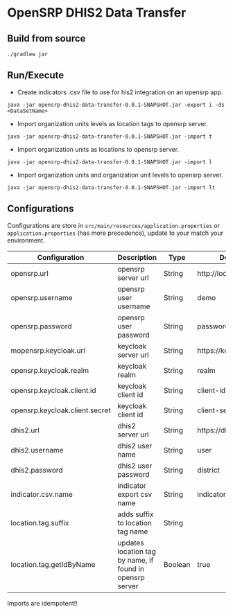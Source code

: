 # OpenSRP DHIS2 Data Transfer

## Build from source
```shell
./gradlew jar
```

## Run/Execute

- Create indicators .csv file to use for his2 integration on an opensrp app.
```shell
java -jar opensrp-dhis2-data-transfer-0.0.1-SNAPSHOT.jar -export i -ds <DataSetName>
```
- Import organization units levels as location tags to opensrp server.
```shell
java -jar opensrp-dhis2-data-transfer-0.0.1-SNAPSHOT.jar -import t
```
- Import organization units as locations to opensrp server.
```shell
java -jar opensrp-dhis2-data-transfer-0.0.1-SNAPSHOT.jar -import l
```
- Import organization units and organization unit levels to opensrp server.
```shell
java -jar opensrp-dhis2-data-transfer-0.0.1-SNAPSHOT.jar -import lt
```

## Configurations
Configurations are store in `src/main/resources/application.properties` or `application.properties` (has more precedence), update to your match your environment.

| Configuration                  | Description                                              | Type    | Default               |
|--------------------------------|----------------------------------------------------------|---------|-----------------------|
| opensrp.url                    | opensrp server url                                       | String  | http://localhost:8080 |
| opensrp.username               | opensrp user username                                    | String  | demo                  |
| opensrp.password               | opensrp user password                                    | String  | password              |
| mopensrp.keycloak.url          | keycloak server url                                      | String  | https://keycloak-url  |
| opensrp.keycloak.realm         | keycloak realm                                           | String  | realm                 |
| opensrp.keycloak.client.id     | keycloak client id                                       | String  | client-id             |
| opensrp.keycloak.client.secret | keycloak client id                                       | String  | client-secret         |
| dhis2.url                      | dhis2 server url                                         | String  | https://dhis2-url     |
| dhis2.username                 | dhis2 user name                                          | String  | user                  |
| dhis2.password                 | dhis2 user password                                      | String  | district              |
| indicator.csv.name             | indicator export csv name                                | String  | indicators.csv        |
| location.tag.suffix            | adds suffix to location tag name                         | String  |                       |
| location.tag.getIdByName       | updates location tag by name, if found in opensrp server | Boolean | true                  |

Imports are idempotent!!
